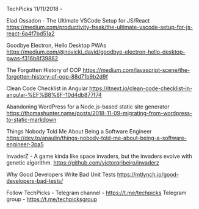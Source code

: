 TechPicks 11/11/2018 -

Elad Ossadon - The Ultimate VSCode Setup for JS/React
https://medium.com/productivity-freak/the-ultimate-vscode-setup-for-js-react-6a4f7bd51a2

Goodbye Electron, Hello Desktop PWAs
https://medium.com/@novicki_david/goodbye-electron-hello-desktop-pwas-f316b8f39882

The Forgotten History of OOP
https://medium.com/javascript-scene/the-forgotten-history-of-oop-88d71b9b2d9f

Clean Code Checklist in Angular
https://itnext.io/clean-code-checklist-in-angular-%EF%B8%8F-10d4db877f74

Abandoning WordPress for a Node.js-based static site generator
https://thomashunter.name/posts/2018-11-09-migrating-from-wordpress-to-static-markdown

Things Nobody Told Me About Being a Software Engineer
https://dev.to/anaulin/things-nobody-told-me-about-being-a-software-engineer-3pa5

InvaderZ - A game kinda like space invaders, but the invaders evolve with genetic algorithm.
https://github.com/victorqribeiro/invaderz

Why Good Developers Write Bad Unit Tests
https://mtlynch.io/good-developers-bad-tests/

Follow TechPicks -
Telegram channel - https://t.me/techpicks
Telegram group - https://t.me/techpicksgroup